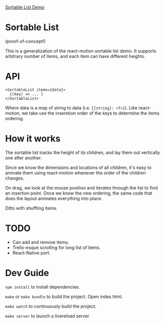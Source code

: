 [Sortable List Demo](https://hayeah.github.io/react-motion-SortableList)

# Sortable List

(proof-of-concept!)

This is a generalization of the react-motion sortable list demo. It supports arbitrary number of items, and each item can have different heights.

# API

```
<SortableList items={data}>
  {(key) => ... }
</SortableList>
```

Where data is a map of string to data (i.e. `{[string]: <T>}`). Like react-motion, we take use the inseretion order of the keys to determine the items ordering.

# How it works

The sortable list tracks the height of its children, and lay them out vertically one after another.

Since we know the dimensions and locations of all children, it's easy to animate them using react-motion whenever the order of the children changes.

On drag, we look at the mouse position and iterates through the list to find an insertion point. Once we know the new ordering, the same code that does the layout animates everything into place.

Ditto with shuffling items.

# TODO

+ Can add and remove items.
+ Trello-esque scrolling for long list of items.
+ React-Native port.

# Dev Guide

`npm install` to install dependencies.

`make` or `make bundle` to build the project. Open index.html.

`make watch` to continuously build the project.

`make server` to launch a livereload server.
